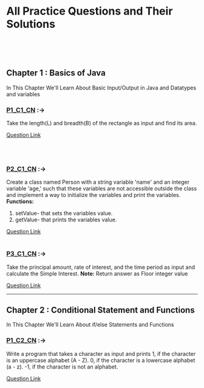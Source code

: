 <html>
<head>

</head>
<body>
<h1>All Practice Questions and Their Solutions</h1>
<br><br><br>
<h2>Chapter 1 : Basics of Java</h2>
<p>In This Chapter We'll Learn About Basic Input/Output in Java and Datatypes and variables</p>
<h3><a href="P1_C1_CN.java">P1_C1_CN</a> :-></h3>
<p>
Take the length(L) and breadth(B) of the rectangle as input and find its area.
</p>
<a href="https://www.codingninjas.com/studio/problems/print-name-and-age_1172166?">Question Link</a>

<br><br>
<h3><a href="P2_C1_CN.java">P2_C1_CN</a> :-></h3>
<p>
Create a class named Person with a string variable 'name' and an integer variable 'age,'
such that these variables are not accessible outside the class and implement a
way to initialize the variables and print the variables.
    <strong>Functions:</strong>
<ol>
<li>setValue- that sets the variables value.</li>
<li>getValue- that prints the variables value.</li>
</ol>
<a href="https://www.codingninjas.com/studio/problems/find-area-of-rectangle_1112574?">Question Link</a>
<br><br>

<h3><a href="P3_C1_CN.java">P3_C1_CN</a> :-></h3>
<p>Take the principal amount, rate of interest,
and the time period as input and calculate the Simple Interest.
<strong>Note:</strong> Return answer as Floor integer value</p>
<a href="https://www.codingninjas.com/studio/problems/calulate-simple-interest_1112579?">Question Link</a>

<hr>
<h2>Chapter 2 : Conditional Statement and Functions</h2>
<p>In This Chapter We'll Learn About if/else Statements and Functions</p>
<h3><a href="P1_C2_CN.java">P1_C2_CN</a> :-></h3>
<p>
Write a program that takes a character as input and prints
1, if the character is an uppercase alphabet (A - Z).
0, if the character is a lowercase alphabet (a - z).
-1, if the character is not an alphabet.
</p>
<a href="https://www.codingninjas.com/studio/problems/find-character-case_58513?">Question Link</a>
</body>
</html>
